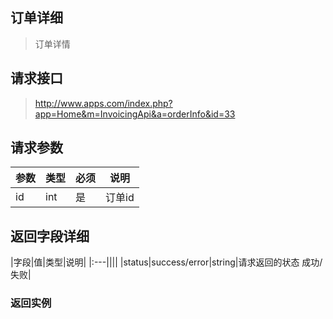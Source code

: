 ## 订单详细

> 订单详情 

## 请求接口

>  http://www.apps.com/index.php?app=Home&m=InvoicingApi&a=orderInfo&id=33

## 请求参数

|参数|类型|必须|说明|
|:---|---|---|---|
|id|int|是|订单id|

## 返回字段详细

|字段|值|类型|说明|
|:---||||
|status|success/error|string|请求返回的状态 成功/失败|

### 返回实例



